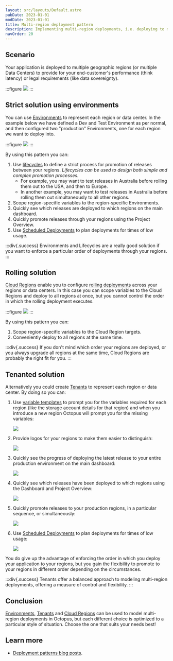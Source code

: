 ```yaml
---
layout: src/layouts/Default.astro
pubDate: 2023-01-01
modDate: 2023-01-01
title: Multi-region deployment pattern
description: Implementing multi-region deployments, i.e. deploying to multiple geographic regions, with Octopus.
navOrder: 20
---
```


## Scenario

Your application is deployed to multiple geographic regions (or multiple Data Centers) to provide for your end-customer's performance (think latency) or legal requirements (like data sovereignty).

:::figure
![](/docs/img/deployments/patterns/images/5865791.png)
:::

## Strict solution using environments

You can use [Environments](/docs/infrastructure/environments) to represent each region or data center. In the example below we have defined a Dev and Test Environment as per normal, and then configured two "production" Environments, one for each region we want to deploy into.

:::figure
![](/docs/img/deployments/patterns/images/multi-tenant-region.png)
:::

By using this pattern you can:

1. Use [lifecycles](/docs/releases/lifecycles) to define a strict process for promotion of releases between your regions. *Lifecycles can be used to design both simple and complex promotion processes.*
    * For example, you may want to test releases in Australia before rolling them out to the USA, and then to Europe.
    * In another example, you may want to test releases in Australia before rolling them out simultaneously to all other regions.
2. Scope region-specific variables to the region-specific Environments.
3. Quickly see which releases are deployed to which regions on the main dashboard.
4. Quickly promote releases through your regions using the Project Overview.
5. Use [Scheduled Deployments](/docs/releases/#scheduling-a-deployment) to plan deployments for times of low usage.

:::div{.success}
Environments and Lifecycles are a really good solution if you want to enforce a particular order of deployments through your regions.
:::

## Rolling solution

[Cloud Regions](/docs/infrastructure/deployment-targets/cloud-regions/) enable you to configure [rolling deployments](/docs/deployments/patterns/rolling-deployments-with-octopus) across your regions or data centers. In this case you can scope variables to the Cloud Regions and deploy to all regions at once, but you cannot control the order in which the rolling deployment executes.

:::figure
![](/docs/img/deployments/patterns/images/production.png)
:::

By using this pattern you can:

1. Scope region-specific variables to the Cloud Region targets.
2. Conveniently deploy to all regions at the same time.

:::div{.success}
If you don't mind which order your regions are deployed, or you always upgrade all regions at the same time, Cloud Regions are probably the right fit for you.
:::

## Tenanted solution

Alternatively you could create [Tenants](/docs/tenants) to represent each region or data center. By doing so you can:

1. Use [variable templates](/docs/projects/variables/variable-templates) to prompt you for the variables required for each region (like the storage account details for that region) and when you introduce a new region Octopus will prompt you for the missing variables:

    ![](/docs/img/deployments/patterns/images/australiavariables.png)

2. Provide logos for your regions to make them easier to distinguish:

    ![](/docs/img/deployments/patterns/images/tenantlogs.png)

3. Quickly see the progress of deploying the latest release to your entire production environment on the main dashboard:

    ![](/docs/img/deployments/patterns/images/dashboard.png)

4. Quickly see which releases have been deployed to which regions using the Dashboard and Project Overview:

    ![](/docs/img/deployments/patterns/images/projectdashboard.png)

5. Quickly promote releases to your production regions, in a particular sequence, or simultaneously:

    ![](/docs/img/deployments/patterns/images/projectdashboardrelease.png)

6. Use [Scheduled Deployments](/docs/releases/#scheduling-a-deployment) to plan deployments for times of low usage:

    ![](/docs/img/deployments/patterns/images/scheduleddeployment.png)

You do give up the advantage of enforcing the order in which you deploy your application to your regions, but you gain the flexibility to promote to your regions in different order depending on the circumstances.

:::div{.success}
Tenants offer a balanced approach to modeling multi-region deployments, offering a measure of control and flexibility.
:::

## Conclusion

[Environments](/docs/infrastructure/environments/), [Tenants](/docs/tenants/) and [Cloud Regions](/docs/infrastructure/deployment-targets/cloud-regions) can be used to model multi-region deployments in Octopus, but each different choice is optimized to a particular style of situation. Choose the one that suits your needs best!

## Learn more

- [Deployment patterns blog posts](https://octopus.com/blog/tag/deployment-patterns/1).
